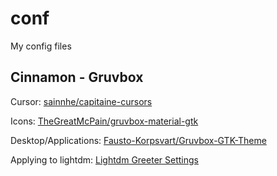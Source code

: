 # conf

My config files

## Cinnamon - Gruvbox

Cursor: [sainnhe/capitaine-cursors](https://github.com/sainnhe/capitaine-cursors)

Icons: [TheGreatMcPain/gruvbox-material-gtk](https://github.com/TheGreatMcPain/gruvbox-material-gtk)

Desktop/Applications: [Fausto-Korpsvart/Gruvbox-GTK-Theme](https://github.com/Fausto-Korpsvart/Gruvbox-GTK-Theme)

Applying to lightdm: [Lightdm Greeter Settings](https://archlinux.org/packages/community/any/lightdm-gtk-greeter-settings/) 
